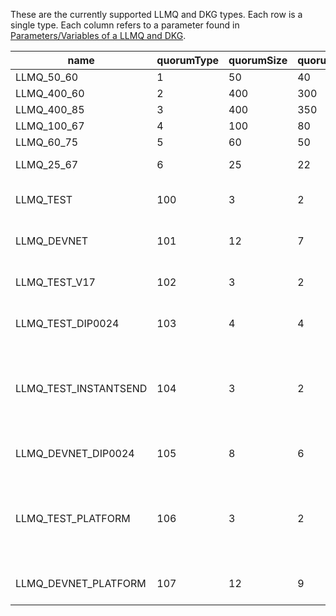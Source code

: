 These are the currently supported LLMQ and DKG types. Each row is a single type. Each column refers to a parameter found
in [Parameters/Variables of a LLMQ and DKG](../dip-0006.md#parametersvariables-of-a-llmq-and-dkg).

| name | quorumType | quorumSize | quorumMinSize | quorumThreshold | quorumDkgInterval | quorumDkgPhaseBlocks | quorumDkgBadVotesThreshold | quorumSigningActiveQuorumCount | Notes |
|--|--|--|--|--|--|--|--|--|--|
| LLMQ_50_60 | 1 | 50 | 40 | 30 (60%) | 24 (1 Hour) | 2 | 40 | 24 | |
| LLMQ_400_60 | 2 | 400 | 300 | 240 (60%) | 288 (12 Hours) | 4 | 300 | 4 | |
| LLMQ_400_85 | 3 | 400 | 350 | 340 (85%) | 576 (24 Hours) | 4 | 300 | 4 | |
| LLMQ_100_67 | 4 | 100 | 80 | 67 (67%) | 24 (1 Hour) | 2 | 80 | 24 | |
| LLMQ_60_75 | 5 | 60 | 50 | 45 (75%) | 288 (12 Hours) | 2 | 48 | 32 | |
| LLMQ_25_67 | 6 | 25 | 22 | 17 (66%) | 24 (1 Hour) | 2 | 22 | 24 | For Testnet only |
| LLMQ_TEST | 100 | 3 | 2 | 2 (66%) | 24 (1 Hour) | 2 | 2 | 2 | For testing only (regtest) |
| LLMQ_DEVNET | 101 | 12 | 7 | 6 (50%) | 24 (1 Hour) | 2 | 7 | 4 | For devnets only |
| LLMQ_TEST_V17 | 102 | 3 | 2 | 2 (66%) | 24 (1 Hour) | 2 | 2 | 2 | For testing only (regtest) |
| LLMQ_TEST_DIP0024 | 103 | 4 | 4 | 2 (50%) | 24 (1 Hour) | 2 | 2 | 2 | For testing only (regtest) |
| LLMQ_TEST_INSTANTSEND | 104 | 3 | 2 | 2 (66%) | 24 (1 Hour) | 2 | 2 | 2 | For testing only (regtest). Same parameters as `LLMQ_TEST` |
| LLMQ_DEVNET_DIP0024 | 105 | 8 | 6 | 4 (50%) | 48 (2 Hours) | 2 | 7 | 2 | For devnets only |
| LLMQ_TEST_PLATFORM | 106 | 3 | 2 | 2 (66%) | 24 (1 Hour) | 2 | 2 | 2 | For testing only (regtest). Same parameters as `LLMQ_TEST` |
| LLMQ_DEVNET_PLATFORM | 107 | 12 | 9 | 8 (66%) | 24 (1 Hour) | 2 | 7 | 4 | For devnets only |
